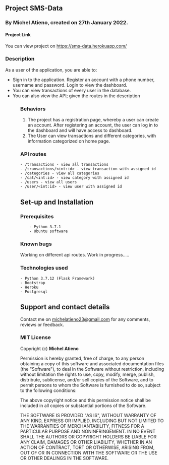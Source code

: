 ## Project SMS-Data
### By Michel Atieno, created on 27th January 2022.

####  Project Link
You can view project on https://sms-data.herokuapp.com/

### Description
 As a user of the application, you are able to:
<ul>
    <li>Sign in to the application. Register an account with a phone number, username and password. Login to view the dashboard.</li>
    <li>You can view transactions of every user in the database.</li>
    <li>You can also view the API; given the routes in the description</li>
<ul>

### Behaviors

<ol>
    <li>The project has a registration page, whereby a user can create an account. After registering an account, the user can log in to the dashboard and will have access to dashboard. </li>
    <li>The User can view transactions and different categories, with information categorized on home page.</li>
</ol>

### API routes
    - /transactions - view all transactions
    - /transactions/<int:id> - view transaction with assigned id
    - /categories - view all categories
    - /cat/<int:id> - view category with assigned id
    - /users - view all users
    - /user/<int:id> - view user with assigned id




## Set-up and Installation
###     Prerequisites
        - Python 3.7.1
        - Ubuntu software           

###  Known bugs
Working on different api routes.
Work in progress.....


### Technologies used
    - Python 3.7.12 (Flask Framework)
    - Bootstrap
    - Heroku
    - Postgresql


## Support and contact details
Contact me on michelatieno23@gmail.com for any comments, reviews or feedback.

### MIT License
Copyright (c) **Michel Atieno**

Permission is hereby granted, free of charge, to any person obtaining a copy of this software and associated documentation files (the "Software"), to deal in the Software without restriction, including without limitation the rights to use, copy, modify, merge, publish, distribute, sublicense, and/or sell copies of the Software, and to permit persons to whom the Software is furnished to do so, subject to the following conditions:

The above copyright notice and this permission notice shall be included in all copies or substantial portions of the Software.

THE SOFTWARE IS PROVIDED "AS IS", WITHOUT WARRANTY OF ANY KIND, EXPRESS OR IMPLIED, INCLUDING BUT NOT LIMITED TO THE WARRANTIES OF MERCHANTABILITY, FITNESS FOR A PARTICULAR PURPOSE AND NONINFRINGEMENT. IN NO EVENT SHALL THE AUTHORS OR COPYRIGHT HOLDERS BE LIABLE FOR ANY CLAIM, DAMAGES OR OTHER LIABILITY, WHETHER IN AN ACTION OF CONTRACT, TORT OR OTHERWISE, ARISING FROM, OUT OF OR IN CONNECTION WITH THE SOFTWARE OR THE USE OR OTHER DEALINGS IN THE SOFTWARE.
